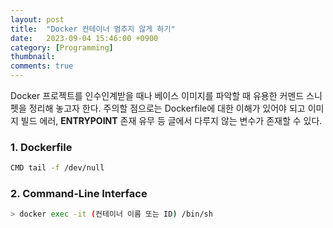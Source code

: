```yaml
---
layout: post
title:  "Docker 컨테이너 멈추지 않게 하기"
date:   2023-09-04 15:46:00 +0900
category: [Programming]
thumbnail: 
comments: true
---
```

<span class="caps-en">D</span>ocker 프로젝트를 인수인계받을 때나 베이스 이미지를 파악할 때 유용한 커멘드 스니펫을 정리해 놓고자 한다.<!--more--> 주의할 점으로는 Dockerfile에 대한 이해가 있어야 되고 이미지 빌드 에러, **ENTRYPOINT** 존재 유무 등 글에서 다루지 않는 변수가 존재할 수 있다.

### 1. Dockerfile
```bash
CMD tail -f /dev/null
```

### 2. Command-Line Interface
```bash
> docker exec -it (컨테이너 이름 또는 ID) /bin/sh
```
